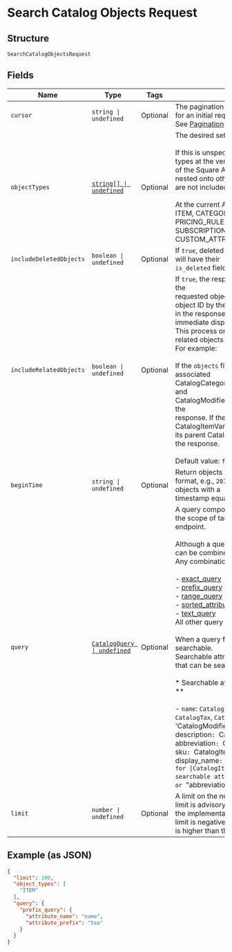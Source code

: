 
# Search Catalog Objects Request

## Structure

`SearchCatalogObjectsRequest`

## Fields

| Name | Type | Tags | Description |
|  --- | --- | --- | --- |
| `cursor` | `string \| undefined` | Optional | The pagination cursor returned in the previous response. Leave unset for an initial request.<br>See [Pagination](https://developer.squareup.com/docs/basics/api101/pagination) for more information. |
| `objectTypes` | [`string[] \| undefined`](../../doc/models/catalog-object-type.md) | Optional | The desired set of object types to appear in the search results.<br><br>If this is unspecified, the operation returns objects of all the top level types at the version<br>of the Square API used to make the request. Object types that are nested onto other object types<br>are not included in the defaults.<br><br>At the current API version the default object types are:<br>ITEM, CATEGORY, TAX, DISCOUNT, MODIFIER_LIST,<br>PRICING_RULE, PRODUCT_SET, TIME_PERIOD, MEASUREMENT_UNIT,<br>SUBSCRIPTION_PLAN, ITEM_OPTION, CUSTOM_ATTRIBUTE_DEFINITION, QUICK_AMOUNT_SETTINGS. |
| `includeDeletedObjects` | `boolean \| undefined` | Optional | If `true`, deleted objects will be included in the results. Deleted objects will have their<br>`is_deleted` field set to `true`. |
| `includeRelatedObjects` | `boolean \| undefined` | Optional | If `true`, the response will include additional objects that are related to the<br>requested objects. Related objects are objects that are referenced by object ID by the objects<br>in the response. This is helpful if the objects are being fetched for immediate display to a user.<br>This process only goes one level deep. Objects referenced by the related objects will not be included.<br>For example:<br><br>If the `objects` field of the response contains a CatalogItem, its associated<br>CatalogCategory objects, CatalogTax objects, CatalogImage objects and<br>CatalogModifierLists will be returned in the `related_objects` field of the<br>response. If the `objects` field of the response contains a CatalogItemVariation,<br>its parent CatalogItem will be returned in the `related_objects` field of<br>the response.<br><br>Default value: `false` |
| `beginTime` | `string \| undefined` | Optional | Return objects modified after this [timestamp](https://developer.squareup.com/docs/build-basics/working-with-dates), in RFC 3339<br>format, e.g., `2016-09-04T23:59:33.123Z`. The timestamp is exclusive - objects with a<br>timestamp equal to `begin_time` will not be included in the response. |
| `query` | [`CatalogQuery \| undefined`](../../doc/models/catalog-query.md) | Optional | A query composed of one or more different types of filters to narrow the scope of targeted objects when calling the `SearchCatalogObjects` endpoint.<br><br>Although a query can have multiple filters, only certain query types can be combined per call to [SearchCatalogObjects](../../doc/api/catalog.md#search-catalog-objects).<br>Any combination of the following types may be used together:<br><br>- [exact_query](../../doc/models/catalog-query-exact.md)<br>- [prefix_query](../../doc/models/catalog-query-prefix.md)<br>- [range_query](../../doc/models/catalog-query-range.md)<br>- [sorted_attribute_query](../../doc/models/catalog-query-sorted-attribute.md)<br>- [text_query](../../doc/models/catalog-query-text.md)<br>  All other query types cannot be combined with any others.<br><br>When a query filter is based on an attribute, the attribute must be searchable.<br>Searchable attributes are listed as follows, along their parent types that can be searched for with applicable query filters.<br><br>* Searchable attribute and objects queryable by searchable attributes **<br><br>- `name`:  `CatalogItem`, `CatalogItemVariation`, `CatalogCategory`, `CatalogTax`, `CatalogDiscount`, `CatalogModifier`, 'CatalogModifierList`,`CatalogItemOption`,`CatalogItemOptionValue`<br>- `description`: `CatalogItem`, `CatalogItemOptionValue`<br>- `abbreviation`: `CatalogItem`<br>- `upc`: `CatalogItemVariation`<br>- `sku`: `CatalogItemVariation`<br>- `caption`: `CatalogImage`<br>- `display_name`: `CatalogItemOption`<br><br>For example, to search for [CatalogItem](../../doc/models/catalog-item.md) objects by searchable attributes, you can use<br>the `"name"`, `"description"`, or `"abbreviation"` attribute in an applicable query filter. |
| `limit` | `number \| undefined` | Optional | A limit on the number of results to be returned in a single page. The limit is advisory -<br>the implementation may return more or fewer results. If the supplied limit is negative, zero, or<br>is higher than the maximum limit of 1,000, it will be ignored. |

## Example (as JSON)

```json
{
  "limit": 100,
  "object_types": [
    "ITEM"
  ],
  "query": {
    "prefix_query": {
      "attribute_name": "name",
      "attribute_prefix": "tea"
    }
  }
}
```

